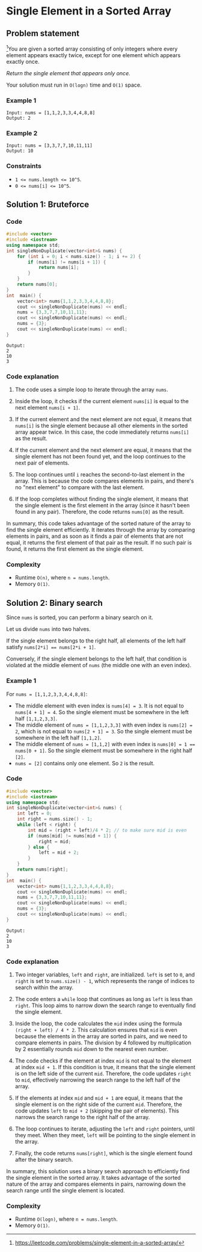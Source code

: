 # Single Element in a Sorted Array

## Problem statement

[^url]You are given a sorted array consisting of only integers where every element appears exactly twice, except for one element which appears exactly once.

*Return the single element that appears only once.*

Your solution must run in `O(logn)` time and `O(1)` space.

[^url]: https://leetcode.com/problems/single-element-in-a-sorted-array/

### Example 1
```text
Input: nums = [1,1,2,3,3,4,4,8,8]
Output: 2
```

### Example 2
```text
Input: nums = [3,3,7,7,10,11,11]
Output: 10
```
 
### Constraints
* `1 <= nums.length <= 10^5`.
* `0 <= nums[i] <= 10^5`.

## Solution 1: Bruteforce

### Code
```cpp
#include <vector>
#include <iostream>
using namespace std;
int singleNonDuplicate(vector<int>& nums) {
    for (int i = 0; i < nums.size() - 1; i += 2) {
        if (nums[i] != nums[i + 1]) {
            return nums[i];
        }
    }
    return nums[0];
}
int  main() {
    vector<int> nums{1,1,2,3,3,4,4,8,8};
    cout << singleNonDuplicate(nums) << endl;
    nums = {3,3,7,7,10,11,11};
    cout << singleNonDuplicate(nums) << endl;
    nums = {3};
    cout << singleNonDuplicate(nums) << endl;
}
```
```text
Output:
2
10
3
```

### Code explanation

1. The code uses a simple loop to iterate through the array `nums`.

2. Inside the loop, it checks if the current element `nums[i]` is equal to the next element `nums[i + 1]`.

3. If the current element and the next element are not equal, it means that `nums[i]` is the single element because all other elements in the sorted array appear twice. In this case, the code immediately returns `nums[i]` as the result.

4. If the current element and the next element are equal, it means that the single element has not been found yet, and the loop continues to the next pair of elements.

5. The loop continues until `i` reaches the second-to-last element in the array. This is because the code compares elements in pairs, and there's no "next element" to compare with the last element.

6. If the loop completes without finding the single element, it means that the single element is the first element in the array (since it hasn't been found in any pair). Therefore, the code returns `nums[0]` as the result.

In summary, this code takes advantage of the sorted nature of the array to find the single element efficiently. It iterates through the array by comparing elements in pairs, and as soon as it finds a pair of elements that are not equal, it returns the first element of that pair as the result. If no such pair is found, it returns the first element as the single element. 

### Complexity
* Runtime `O(n)`, where `n = nums.length`.
* Memory `O(1)`.

## Solution 2: Binary search
Since `nums` is sorted, you can perform a binary search on it.

Let us divide `nums` into two halves.

If the single element belongs to the right half, all elements of the left half satisfy `nums[2*i] == nums[2*i + 1]`.

Conversely, if the single element belongs to the left half, that condition is violated at the middle element of `nums` (the middle one with an even index).

### Example 1
For `nums = [1,1,2,3,3,4,4,8,8]`:

- The middle element with even index is `nums[4] = 3`. It is not equal to `nums[4 + 1] = 4`. So the single element must be somewhere in the left half `[1,1,2,3,3]`.
- The middle element of `nums = [1,1,2,3,3]` with even index is `nums[2] = 2`, which is not equal to `nums[2 + 1] = 3`. So the single element must be somewhere in the left half `[1,1,2]`.
- The middle element of `nums = [1,1,2]` with even index is `nums[0] = 1 == nums[0 + 1]`. So the single element must be somewhere in the right half `[2]`.
- `nums = [2]` contains only one element. So `2` is the result.

### Code
```cpp
#include <vector>
#include <iostream>
using namespace std;
int singleNonDuplicate(vector<int>& nums) {
    int left = 0;
    int right = nums.size() - 1;
    while (left < right) {
        int mid = (right + left)/4 * 2; // to make sure mid is even
        if (nums[mid] != nums[mid + 1]) {
            right = mid;
        } else {
            left = mid + 2;
        }
    }
    return nums[right];
}
int  main() {
    vector<int> nums{1,1,2,3,3,4,4,8,8};
    cout << singleNonDuplicate(nums) << endl;
    nums = {3,3,7,7,10,11,11};
    cout << singleNonDuplicate(nums) << endl;
    nums = {3};
    cout << singleNonDuplicate(nums) << endl;
}
```
```text
Output:
2
10
3
```

### Code explanation

1. Two integer variables, `left` and `right`, are initialized. `left` is set to `0`, and `right` is set to `nums.size() - 1`, which represents the range of indices to search within the array.

2. The code enters a `while` loop that continues as long as `left` is less than `right`. This loop aims to narrow down the search range to eventually find the single element.

3. Inside the loop, the code calculates the `mid` index using the formula `(right + left) / 4 * 2`. This calculation ensures that `mid` is even because the elements in the array are sorted in pairs, and we need to compare elements in pairs. The division by 4 followed by multiplication by 2 essentially rounds `mid` down to the nearest even number.

4. The code checks if the element at index `mid` is not equal to the element at index `mid + 1`. If this condition is true, it means that the single element is on the left side of the current `mid`. Therefore, the code updates `right` to `mid`, effectively narrowing the search range to the left half of the array.

5. If the elements at index `mid` and `mid + 1` are equal, it means that the single element is on the right side of the current `mid`. Therefore, the code updates `left` to `mid + 2` (skipping the pair of elements). This narrows the search range to the right half of the array.

6. The loop continues to iterate, adjusting the `left` and `right` pointers, until they meet. When they meet, `left` will be pointing to the single element in the array.

7. Finally, the code returns `nums[right]`, which is the single element found after the binary search.

In summary, this solution uses a binary search approach to efficiently find the single element in the sorted array. It takes advantage of the sorted nature of the array and compares elements in pairs, narrowing down the search range until the single element is located. 

### Complexity
* Runtime `O(logn)`, where `n = nums.length`.
* Memory `O(1)`.


